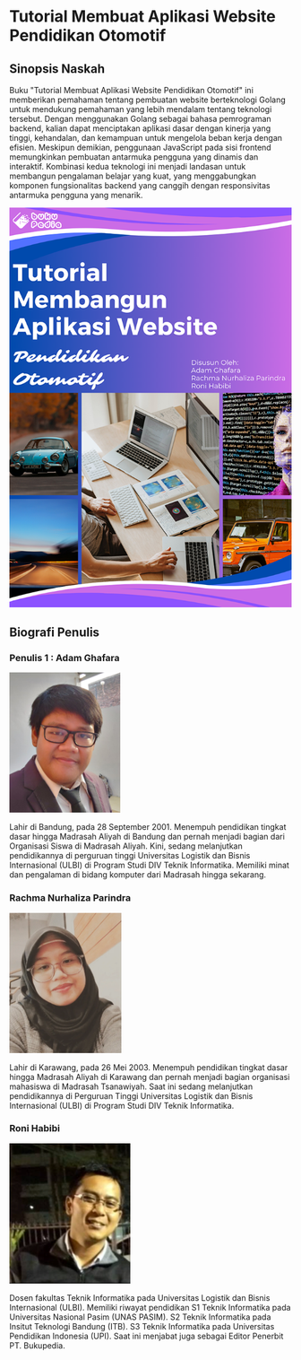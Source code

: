 # Tutorial Membuat Aplikasi Website Pendidikan Otomotif

## Sinopsis Naskah

Buku "Tutorial Membuat Aplikasi Website Pendidikan Otomotif" ini memberikan pemahaman tentang pembuatan website berteknologi Golang untuk mendukung pemahaman yang lebih mendalam tentang teknologi tersebut. Dengan menggunakan Golang sebagai bahasa pemrograman backend, kalian dapat menciptakan aplikasi dasar dengan kinerja yang tinggi, kehandalan, dan kemampuan untuk mengelola beban kerja dengan efisien. Meskipun demikian, penggunaan JavaScript pada sisi frontend memungkinkan pembuatan antarmuka pengguna yang dinamis dan interaktif. Kombinasi kedua teknologi ini menjadi landasan untuk membangun pengalaman belajar yang kuat, yang menggabungkan komponen fungsionalitas backend yang canggih dengan responsivitas antarmuka pengguna yang menarik.

![Cover](./img/cover.png)

## Biografi Penulis 

### Penulis 1 : Adam Ghafara

<img src="./img/profile/Adam.JPG" height="250">

Lahir di Bandung, pada 28 September 2001. Menempuh pendidikan tingkat dasar hingga Madrasah Aliyah di Bandung dan pernah menjadi bagian dari Organisasi Siswa di Madrasah Aliyah. Kini, sedang melanjutkan pendidikannya di perguruan tinggi Universitas Logistik dan Bisnis Internasional (ULBI) di Program Studi DIV Teknik Informatika. Memiliki minat dan pengalaman di bidang komputer dari Madrasah hingga sekarang.

### Rachma Nurhaliza Parindra

<img src="./img/profile/Rahma.png" height="250">

Lahir di Karawang, pada 26 Mei 2003. Menempuh pendidikan tingkat dasar hingga Madrasah Aliyah di Karawang dan pernah menjadi bagian organisasi mahasiswa di Madrasah Tsanawiyah. Saat ini sedang melanjutkan pendidikannya di Perguruan Tinggi Universitas Logistik dan Bisnis Internasional (ULBI) di Program Studi DIV Teknik Informatika. 

### Roni Habibi

<img src="./img/profile/Pa Roni Habibie.png" height="250">

Dosen fakultas Teknik Informatika pada Universitas Logistik dan Bisnis Internasional (ULBI). Memiliki riwayat pendidikan S1 Teknik Informatika pada Universitas Nasional Pasim (UNAS PASIM). S2 Teknik Informatika pada Insitut Teknologi Bandung (ITB). S3 Teknik Informatika pada Universitas Pendidikan Indonesia (UPI). Saat ini menjabat juga sebagai Editor Penerbit PT. Bukupedia.